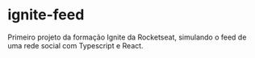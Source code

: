 # ignite-feed
Primeiro projeto da formação Ignite da Rocketseat, simulando o feed de uma rede social com Typescript e React.
